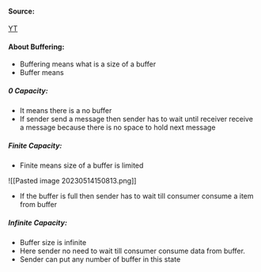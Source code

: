 #### Source:
[YT](https://www.youtube.com/watch?v=fSMVWmGPqlM&list=PLXj4XH7LcRfDrdQuJTHIPmKMpa7eYVaPm&index=13)

#### About Buffering:

* Buffering means what is a size of a buffer
*  Buffer means 
##### 0 Capacity:
* It means there is a no buffer
* If sender send a message then sender has to wait until receiver receive a message because there is no space to hold next message

##### Finite Capacity:
* Finite means size of a buffer is limited

![[Pasted image 20230514150813.png]]

* If the buffer is full then sender has to wait till consumer consume a item from buffer

##### Infinite Capacity:
* Buffer size is infinite
* Here sender no need to wait till consumer consume data from buffer.
* Sender can put any number of buffer in this state
